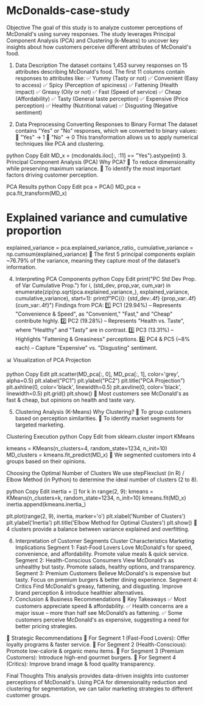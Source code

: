 # McDonalds-case-study
Objective
The goal of this study is to analyze customer perceptions of McDonald's using survey responses. The study leverages Principal Component Analysis (PCA) and Clustering (k-Means) to uncover key insights about how customers perceive different attributes of McDonald's food.

1. Data Description
The dataset contains 1,453 survey responses on 15 attributes describing McDonald's food. The first 11 columns contain responses to attributes like:
✅ Yummy (Tasty or not)
✅ Convenient (Easy to access)
✅ Spicy (Perception of spiciness)
✅ Fattening (Health impact)
✅ Greasy (Oily or not)
✅ Fast (Speed of service)
✅ Cheap (Affordability)
✅ Tasty (General taste perception)
✅ Expensive (Price perception)
✅ Healthy (Nutritional value)
✅ Disgusting (Negative sentiment)

2. Data Preprocessing
Converting Responses to Binary Format
The dataset contains "Yes" or "No" responses, which we converted to binary values:
🔹 "Yes" → 1
🔹 "No" → 0
This transformation allows us to apply numerical techniques like PCA and clustering.

python
Copy
Edit
MD_x = (mcdonalds.iloc[:, :11] == "Yes").astype(int)
3. Principal Component Analysis (PCA)
Why PCA?
🔹 To reduce dimensionality while preserving maximum variance.
🔹 To identify the most important factors driving customer perception.

PCA Results
python
Copy
Edit
pca = PCA()
MD_pca = pca.fit_transform(MD_x)

# Explained variance and cumulative proportion
explained_variance = pca.explained_variance_ratio_
cumulative_variance = np.cumsum(explained_variance)
📌 The first 5 principal components explain ~76.79% of the variance, meaning they capture most of the dataset’s information.

4. Interpreting PCA Components
python
Copy
Edit
print("PC  Std Dev  Prop. of Var  Cumulative Prop.")
for i, (std_dev, prop_var, cum_var) in enumerate(zip(np.sqrt(pca.explained_variance_), explained_variance, cumulative_variance), start=1):
    print(f"PC{i}: {std_dev:.4f}  {prop_var:.4f}  {cum_var:.4f}")
Findings from PCA:
1️⃣ PC1 (29.94%) – Represents "Convenience & Speed", as "Convenient," "Fast," and "Cheap" contribute highly.
2️⃣ PC2 (19.28%) – Represents "Health vs. Taste", where "Healthy" and "Tasty" are in contrast.
3️⃣ PC3 (13.31%) – Highlights "Fattening & Greasiness" perceptions.
4️⃣ PC4 & PC5 (~8% each) – Capture "Expensive" vs. "Disgusting" sentiment.

📊 Visualization of PCA Projection

python
Copy
Edit
plt.scatter(MD_pca[:, 0], MD_pca[:, 1], color='grey', alpha=0.5)
plt.xlabel("PC1")
plt.ylabel("PC2")
plt.title("PCA Projection")
plt.axhline(0, color='black', linewidth=0.5)
plt.axvline(0, color='black', linewidth=0.5)
plt.grid()
plt.show()
📌 Most customers see McDonald's as fast & cheap, but opinions on health and taste vary.

5. Clustering Analysis (K-Means)
Why Clustering?
🔹 To group customers based on perception similarities.
🔹 To identify market segments for targeted marketing.

Clustering Execution
python
Copy
Edit
from sklearn.cluster import KMeans

kmeans = KMeans(n_clusters=4, random_state=1234, n_init=10)
MD_clusters = kmeans.fit_predict(MD_x)
📌 We segmented customers into 4 groups based on their opinions.

Choosing the Optimal Number of Clusters
We use stepFlexclust (in R) / Elbow Method (in Python) to determine the ideal number of clusters (2 to 8).

python
Copy
Edit
inertia = []
for k in range(2, 9):
    kmeans = KMeans(n_clusters=k, random_state=1234, n_init=10)
    kmeans.fit(MD_x)
    inertia.append(kmeans.inertia_)

plt.plot(range(2, 9), inertia, marker='o')
plt.xlabel('Number of Clusters')
plt.ylabel('Inertia')
plt.title('Elbow Method for Optimal Clusters')
plt.show()
📌 4 clusters provide a balance between variance explained and overfitting.

6. Interpretation of Customer Segments
Cluster	Characteristics	Marketing Implications
Segment 1: Fast-Food Lovers	Love McDonald's for speed, convenience, and affordability.	Promote value meals & quick service.
Segment 2: Health-Conscious Consumers	View McDonald's as unhealthy but tasty.	Promote salads, healthy options, and transparency.
Segment 3: Premium Customers	Believe McDonald's is expensive but tasty.	Focus on premium burgers & better dining experience.
Segment 4: Critics	Find McDonald's greasy, fattening, and disgusting.	Improve brand perception & introduce healthier alternatives.
7. Conclusion & Business Recommendations
📌 Key Takeaways ✅ Most customers appreciate speed & affordability.
✅ Health concerns are a major issue – more than half see McDonald’s as fattening.
✅ Some customers perceive McDonald's as expensive, suggesting a need for better pricing strategies.

📢 Strategic Recommendations 🎯 For Segment 1 (Fast-Food Lovers): Offer loyalty programs & faster service.
🥗 For Segment 2 (Health-Conscious): Promote low-calorie & organic menu items.
🍔 For Segment 3 (Premium Customers): Introduce high-end gourmet burgers.
🚀 For Segment 4 (Critics): Improve brand image & food quality transparency.

Final Thoughts
This analysis provides data-driven insights into customer perceptions of McDonald's. Using PCA for dimensionality reduction and clustering for segmentation, we can tailor marketing strategies to different customer groups.







